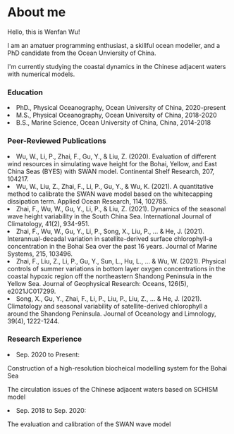 # About me
Hello, this is Wenfan Wu!
<p>I am an amatuer programming enthusiast, a skillful ocean modeller, and a PhD candidate from the Ocean Unviersity of China.</p>
<p>I'm currently studying the coastal dynamics in the Chinese adjacent waters with numerical models. </p>

<h3> Education</h3>
  <li>PhD., Physical Oceanography, Ocean University of China, 2020-present</li>
  <li>M.S., Physical Oceanography, Ocean University of China, 2018-2020</li>
  <li>B.S., Marine Science, Ocean University of China, China, 2014-2018</li>
</ul>

<h3> Peer-Reviewed Publications</h3>
  <li>Wu, W., Li, P., Zhai, F., Gu, Y., & Liu, Z. (2020). Evaluation of different wind resources in simulating wave height for the Bohai, Yellow, and East China Seas (BYES) with SWAN model. Continental Shelf Research, 207, 104217.</li>
  <li>Wu, W., Liu, Z., Zhai, F., Li, P., Gu, Y., & Wu, K. (2021). A quantitative method to calibrate the SWAN wave model based on the whitecapping dissipation term. Applied Ocean Research, 114, 102785.</li>
  <li>Zhai, F., Wu, W., Gu, Y., Li, P., & Liu, Z. (2021). Dynamics of the seasonal wave height variability in the South China Sea. International Journal of Climatology, 41(2), 934-951.</li>
  <li>Zhai, F., Wu, W., Gu, Y., Li, P., Song, X., Liu, P., ... & He, J. (2021). Interannual-decadal variation in satellite-derived surface chlorophyll-a concentration in the Bohai Sea over the past 16 years. Journal of Marine Systems, 215, 103496.</li>
  <li>Zhai, F., Liu, Z., Li, P., Gu, Y., Sun, L., Hu, L., ... & Wu, W. (2021). Physical controls of summer variations in bottom layer oxygen concentrations in the coastal hypoxic region off the northeastern Shandong Peninsula in the Yellow Sea. Journal of Geophysical Research: Oceans, 126(5), e2021JC017299.</li>
  <li>Song, X., Gu, Y., Zhai, F., Li, P., Liu, P., Liu, Z., ... & He, J. (2021). Climatology and seasonal variability of satellite-derived chlorophyll a around the Shandong Peninsula. Journal of Oceanology and Limnology, 39(4), 1222-1244.</li>
</ul>

<h3> Research Experience</h3>
<li>Sep. 2020 to Present:</li>
  <p>Construction of a high-resolution biocheical modelling system for the Bohai Sea</p>
  <p>The circulation issues of the Chinese adjacent waters based on SCHISM model</p>
<li>Sep. 2018 to Sep. 2020: </li>
  <p>The evaluation and calibration of the SWAN wave model</p>
  <p></p>
</ul>
